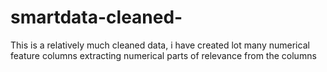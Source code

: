 # smartdata-cleaned-
This is a relatively much cleaned data, i have created lot many numerical feature columns extracting numerical parts of relevance from the columns
